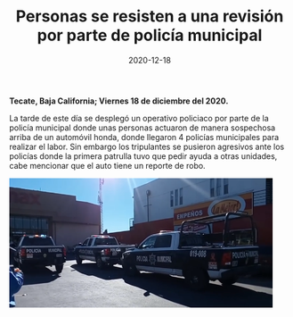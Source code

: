﻿---
layout: blog
title:  "Personas se resisten a una revisión por parte de policía municipal"
date:   2020-12-18
categories: tecate
permalink: /:categories/:title:output_ext
image: /img/cnr/2020-12-18-personas-se-resisten-a-una-revision.PNG
alt: "Personas se resisten a una revisión por parte de policía municipal"
autor: 
---
 
**Tecate, Baja California; Viernes 18 de diciembre del 2020.**


La tarde de este día se desplegó un operativo policiaco por parte de la policía municipal donde unas personas actuaron de manera sospechosa  arriba de un automóvil honda, donde llegaron 4 policías municipales para realizar el labor. Sin embargo los tripulantes se pusieron agresivos ante los policías donde la primera patrulla tuvo que pedir ayuda a otras unidades, cabe mencionar que el auto tiene un reporte de robo.

<div id="carouselExampleSlidesOnly" class="carousel slide" data-ride="carousel">
  <div class="carousel-inner">
    <div class="carousel-item active">
       <img class="d-block w-100" src="/img/cnr/2020-12-18-personas-se-resisten-a-una-revision.PNG" loading="lazy"  alt="Personas se resisten a una revisión por parte de policía municipal">
    </div>
  </div>
</div>
